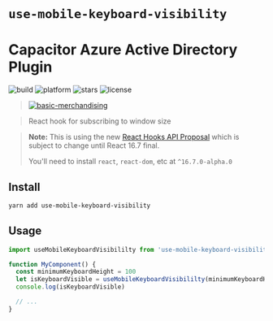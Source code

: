 # `use-mobile-keyboard-visibility`

# Capacitor Azure Active Directory Plugin

![build](https://img.shields.io/appveyor/ci/gruntjs/grunt.svg) ![platform](https://img.shields.io/node/v/react.svg) ![stars](https://img.shields.io/amo/stars/dustman.svg) ![license](https://img.shields.io/bower/l/bootstrap.svg)

> [![basic-merchandising](https://imgur.com/LNOYczf.png)](https://github.com/leopq)

> React hook for subscribing to window size

> **Note:** This is using the new [React Hooks API Proposal](https://reactjs.org/docs/hooks-intro.html)
> which is subject to change until React 16.7 final.
>
> You'll need to install `react`, `react-dom`, etc at `^16.7.0-alpha.0`

## Install

```sh
yarn add use-mobile-keyboard-visibility
```

## Usage

```js
import useMobileKeyboardVisibililty from 'use-mobile-keyboard-visibility'

function MyComponent() {
  const minimumKeyboardHeight = 100
  let isKeyboardVisible = useMobileKeyboardVisibililty(minimumKeyboardHeight)
  console.log(isKeyboardVisible)

  // ...
}
```
